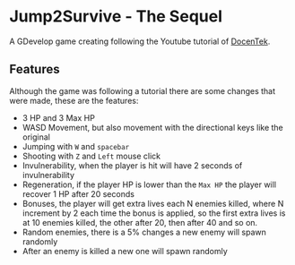# Jump2Survive - The Sequel

A GDevelop game creating following the Youtube tutorial of [DocenTek](https://www.youtube.com/watch?v=YjWIfsCkXz0&list=PL3iamrHNJqUeOhQi9vSfJEbCLUcv1PpD9&index=1&ab_channel=DocenTEK).

## Features
Although the game was following a tutorial there are some changes that were made, these are the features:
- 3 HP and 3 Max HP
-  WASD Movement, but also movement with the directional keys like the original
-  Jumping with `W` and `spacebar`
-  Shooting with `Z` and `Left` mouse click
-  Invulnerability, when the player is hit will have 2 seconds of invulnerability
-  Regeneration, if the player HP is lower than the `Max HP` the player will recover 1 HP after 20 seconds
-  Bonuses, the player will get extra lives each N enemies killed, where N increment by 2 each time the bonus is applied, so the first extra lives is at 10 enemies killed, the other after 20, then after 40 and so on.
-  Random enemies, there is a 5% changes a new enemy will spawn randomly
-  After an enemy is killed a new one will spawn randomly

